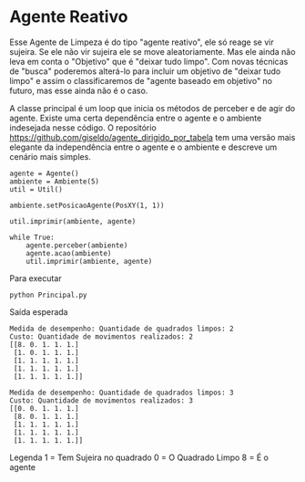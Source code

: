 # Agente Reativo


Esse Agente de Limpeza é do tipo "agente reativo", ele só reage se vir sujeira. Se ele não vir sujeira ele se move aleatoriamente. Mas ele ainda não leva em conta o "Objetivo" que é "deixar tudo limpo". Com novas técnicas de "busca" poderemos alterá-lo para incluir um objetivo de "deixar tudo limpo" e assim o classificaremos de "agente baseado em objetivo" no futuro, mas esse ainda não é o caso.

A classe principal é um loop que inicia os métodos de perceber e de agir do agente. Existe uma certa dependência entre o agente e o ambiente indesejada nesse código. O repositório https://github.com/giseldo/agente_dirigido_por_tabela tem uma versão mais elegante da independência entre o agente e o ambiente e descreve um cenário mais simples. 

```
agente = Agente()
ambiente = Ambiente(5)
util = Util()

ambiente.setPosicaoAgente(PosXY(1, 1))

util.imprimir(ambiente, agente)

while True:
    agente.perceber(ambiente)
    agente.acao(ambiente)
    util.imprimir(ambiente, agente)
```

Para executar

```
python Principal.py
```

Saída esperada

```
Medida de desempenho: Quantidade de quadrados limpos: 2
Custo: Quantidade de movimentos realizados: 2
[[8. 0. 1. 1. 1.]
 [1. 0. 1. 1. 1.]
 [1. 1. 1. 1. 1.]
 [1. 1. 1. 1. 1.]
 [1. 1. 1. 1. 1.]]
 
Medida de desempenho: Quantidade de quadrados limpos: 3
Custo: Quantidade de movimentos realizados: 3
[[0. 0. 1. 1. 1.]
 [8. 0. 1. 1. 1.]
 [1. 1. 1. 1. 1.]
 [1. 1. 1. 1. 1.]
 [1. 1. 1. 1. 1.]]
```
Legenda
1 = Tem Sujeira no quadrado
0 = O Quadrado Limpo
8 = É o agente
